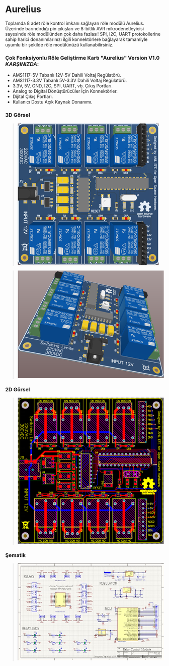 # Aurelius
Toplamda 8 adet röle kontrol imkanı sağlayan röle modülü Aurelius. Üzerinde barındırdığı pin çıkışları ve 8-bitlik AVR mikrodenetleyicisi sayesinde röle modülünden çok daha fazlası! SPI, I2C, UART protokollerine sahip harici donanımlarınızı ilgili konnektörlere bağlayarak tamamiyle uyumlu bir şekilde röle modülünüzü kullanabilirsiniz.
 
### Çok Fonksiyonlu Röle Geliştirme Kartı "Aurelius" Version V1.0 *KARŞINIZDA*:
- AMS1117-5V Tabanlı 12V-5V Dahili Voltaj Regülatörü.
- AMS1117-3.3V Tabanlı 5V-3.3V Dahili Voltaj Regülatörü.
- 3.3V, 5V, GND, I2C, SPI, UART, vb. Çıkış Portları.
- Analog to Digital Dönüştürücüler İçin Konnektörler.
- Dijital Çıkış Portları.
- Kullanıcı Dostu Açık Kaynak Donanımı.

### 3D Görsel
>![discrption](https://raw.githubusercontent.com/dh1p-dev/Aurelius/master/Aurelius3DTOP.png)
 
>![discrption](https://raw.githubusercontent.com/dh1p-dev/Aurelius/master/Aurelius3D.png)
 
 
 ### 2D Görsel
>![discrption](https://raw.githubusercontent.com/dh1p-dev/Aurelius/master/Aurelius2D.png)



### Şematik
>![discrption](https://raw.githubusercontent.com/dh1p-dev/Aurelius/master/AureliusSchematics.JPG)
 


